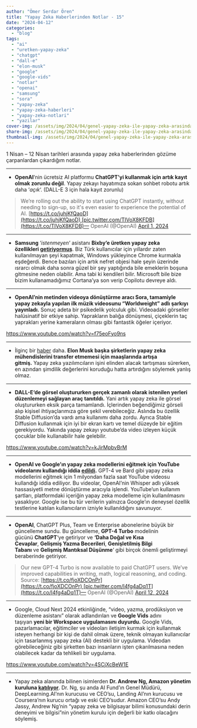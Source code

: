 ```yaml
---
author: "Ömer Serdar Ören"
title: "Yapay Zeka Haberlerinden Notlar - 15"
date: "2024-04-12"
categories: 
  - "blog"
tags: 
  - "ai"
  - "uretken-yapay-zeka"
  - "chatgpt"
  - "dall-e"
  - "elon-musk"
  - "google"
  - "google-vids"
  - "notlar"
  - "openai"
  - "samsung"
  - "sora"
  - "yapay-zeka"
  - "yapay-zeka-haberleri"
  - "yapay-zeka-notlari"
  - "yazilar"
cover-img: /assets/img/2024/04/genel-yapay-zeka-ile-yapay-zeka-arasindaki-fark-bing-image-creator-ocak-2024-1.jpeg
share-img: /assets/img/2024/04/genel-yapay-zeka-ile-yapay-zeka-arasindaki-fark-bing-image-creator-ocak-2024-1.jpeg
thumbnail-img: /assets/img/2024/04/genel-yapay-zeka-ile-yapay-zeka-arasindaki-fark-bing-image-creator-ocak-2024-1.jpeg
---
```


1 Nisan – 12 Nisan tarihleri arasında yapay zeka haberlerinden gözüme çarpanlardan çıkardığım notlar.

* * *

- **OpenAI**‘nin ücretsiz AI platformu **ChatGPT’yi kullanmak için artık kayıt olmak zorunlu değil**. Yapay zekayı hayatımıza sokan sohbet robotu artık daha ‘_açık_‘. (DALL-E 3 için hala kayıt zorunlu)

> We’re rolling out the ability to start using ChatGPT instantly, without needing to sign-up, so it's even easier to experience the potential of AI. [https://t.co/juhjKfQaoD](https://t.co/juhjKfQaoD) [pic.twitter.com/TIVoX8KFDB](https://t.co/TIVoX8KFDB)— OpenAI (@OpenAI) [April 1, 2024](https://twitter.com/OpenAI/status/1774848681981710821)

* * *

- **Samsung** ‘_istenmeyen_‘ asistanı **Bixby’e üretken yapay zeka özellikleri [getiriyormuş](https://www.cnbc.com/2024/04/01/samsung-says-it-could-upgrade-bixby-with-generative-ai-.html)**. Biz Türk kullanıcılar için yıllardır zaten kullanılmayan şeyi kapatmak, Windows yükleyince Chrome kurmakla eşdeğerdi. Bence bazıları için artık nefret objesi hale şeyin üzerinde ısrarcı olmak daha sonra güzel bir şey yaptığında bile emeklerin boşuna gitmesine neden olabilir. Ama tabi ki kendileri bilir. Microsoft bile bize bizim kullanamadığımız Cortana’ya son verip Copilotu devreye aldı.

* * *

- **OpenAI’nin metinden videoya dönüştürme aracı Sora, tamamiyle yapay zekayla yapılan ilk müzik videosunu “Worldweight” adlı şarkıyı yayınladı.** Sonuç adeta bir psikedelik yolculuk gibi. Videoadaki görseller halüsinatif bir etkiye sahip. Yaprakların balığa dönüşmesi, çiçeklerin taç yaprakları yerine kameraların olması gibi fantastik öğeler içeriyor.

<https://www.youtube.com/watch?v=f75eoFyo9ns>

* * *

- İlginç bir [haber](https://www.foxbusiness.com/technology/elon-musk-boosting-pay-ai-engineers-prevent-poaching-openai) daha. **Elon Musk başka şirketlerin yapay zeka mühendislerini transfer etmemesi için maaşlarında artışa gitmiş.** Yapay zeka yazılımcıların işini elinden alacak tartışması sürerken, en azından şimdilik değerlerini koruduğu hatta artırdığını söylemek yanlış olmaz.

* * *

- **DALL-E‘de görsel oluştururken gerçek zamanlı olarak istenilen yerleri düzenlemeyi sağlayan araç tanıtıldı.** Yani artık yapay zeka ile görsel oluştururken eksik parça tamamlandı. İçlerinden beğendiğimiz görseli alıp kişisel ihtiyaçlarımıza göre şekil verebileceğiz. Aslında bu özellik Stable Diffusion’da vardı ama kullanımı daha zordu. Ayrıca Stable Diffusion kullanmak için iyi bir ekran kartı ve temel düzeyde bir eğitim gerekiyordu. Yakında yapay zekayı youtube’da video izleyen küçük çocuklar bile kullanabilir hale gelebilir.

<https://www.youtube.com/watch?v=kJirMpbvBrM>

* * *

- **OpenAI ve Google’ın yapay zeka modellerini eğitmek için YouTube videolarını kullandığı iddia [edildi](https://www.engadget.com/openai-and-google-reportedly-used-transcriptions-of-youtube-videos-to-train-their-ai-models-163531073.html).** GPT-4 ve Bard gibi yapay zeka modellerini eğitmek için 1 milyondan fazla saat YouTube videosu kullandığı iddia ediliyor. Bu videolar, OpenAI’nin Whisper adlı yüksek hassasiyetli metne dönüştürme aracıyla işlendi. YouTube’un kullanım şartları, platformdaki içeriğin yapay zeka modelleme için kullanılmasını yasaklıyor. Google ise bu tür verilerin yalnızca Google’ın deneysel özellik testlerine katılan kullanıcıların izniyle kullanıldığını savunuyor.

* * *

- **OpenAI**, ChatGPT Plus, Team ve Enterprise abonelerine büyük bir güncelleme sundu. Bu güncelleme, **GPT-4 Turbo** modelinin gücünü **ChatGPT**‘ye getiriyor ve **‘Daha Doğal ve Kısa Cevaplar**, **Gelişmiş Yazma Becerileri**, **Genişletilmiş Bilgi Tabanı** ve **Gelişmiş Mantıksal Düşünme**‘ gibi birçok önemli geliştirmeyi beraberinde getiriyor.

> Our new GPT-4 Turbo is now available to paid ChatGPT users. We’ve improved capabilities in writing, math, logical reasoning, and coding.  
> Source: [https://t.co/fjoXDCOnPr](https://t.co/fjoXDCOnPr) [pic.twitter.com/I4fg4aDq1T](https://t.co/I4fg4aDq1T)— OpenAI (@OpenAI) [April 12, 2024](https://twitter.com/OpenAI/status/1778574613813006610)

* * *

- Google, Cloud Next 2024 etkinliğinde, “video, yazma, prodüksiyon ve düzenleme asistanı” olarak adlandırılan ve **Google Vids** adını taşıyan **yeni bir Workspace uygulamasını duyurdu.** Google Vids, pazarlamacılar, eğitimciler ve videoları iletişim kurmak için kullanmak isteyen herhangi bir kişi de dahil olmak üzere, teknik olmayan kullanıcılar için tasarlanmış yapay zeka (AI) destekli bir uygulama. Videodan görebileceğiniz gibi şirketten bazı insanların işten çıkarılmasına neden olabilecek kadar da tehlikeli bir uygulama.

<https://www.youtube.com/watch?v=4SCjXcBeW1E>

* * *

- Yapay zeka alanında bilinen isimlerden **Dr. Andrew Ng, Amazon yönetim kuruluna [katılıyor](https://www.aboutamazon.com/news/company-news/dr-andrew-ng-joins-amazon-board-of-directors)**. Dr. Ng, şu anda AI Fund’ın Genel Müdürü, DeepLearning.AI’nın kurucusu ve CEO’su, Landing AI’nın kurucusu ve Coursera’nın kurucu ortağı ve eski CEO’sudur. Amazon CEO’su Andy Jassy, Andrew Ng’nin “yapay zeka ve bilgisayar bilimi konusundaki derin deneyimi ve bilgisi”nin yönetim kurulu için değerli bir katkı olacağını söylemiş.
